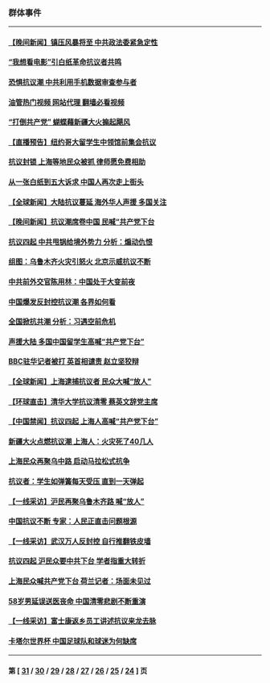 ### 群体事件
---
#### [【晚间新闻】镇压风暴将至 中共政法委紧急定性](../../pages/ncid279/n13875432.md?11301645) 
#### [“我想看电影”引白纸革命抗议者共鸣](../../pages/ncid279/n13875742.md?11301645) 
#### [恐惧抗议潮 中共利用手机数据审查参与者](../../pages/ncid279/n13875552.md?11301645) 
#### [油管热门视频 网站代理 翻墙必看视频](http://138.2.39.72:81/youtube.html?epic-marker?11301645)
#### [“打倒共产党” 蝴蝶藉新疆大火搧起飓风](../../pages/ncid279/n13875241.md?11301645) 
#### [【直播预告】纽约哥大留学生中领馆前集会抗议](../../pages/ncid279/n13875540.md?11301645) 
#### [抗议封锁 上海等地民众被抓 律师愿免费相助](../../pages/ncid279/n13875401.md?11301645) 
#### [从一张白纸到五大诉求 中国人再次走上街头](../../pages/ncid279/n13874898.md?11301645) 
#### [【全球新闻】大陆抗议蔓延 海外华人声援 多国关注](../../pages/ncid279/n13874875.md?11301645) 
#### [【晚间新闻】抗议潮席卷中国 民喊“共产党下台](../../pages/ncid279/n13875348.md?11301645) 
#### [抗议四起 中共甩锅给境外势力 分析：煽动仇恨](../../pages/ncid279/n13875072.md?11301645) 
#### [组图：乌鲁木齐火灾引怒火 北京示威抗议不断](../../pages/ncid279/n13874830.md?11301645) 
#### [中共前外交官陈用林：中国处于大变前夜](../../pages/ncid279/n13874588.md?11301645) 
#### [中国爆发反封控抗议潮 各界如何看](../../pages/ncid279/n13874924.md?11301645) 
#### [全国掀抗共潮 分析：习遇空前危机](../../pages/ncid279/n13874792.md?11301645) 
#### [声援大陆 多国中国留学生高喊“共产党下台”](../../pages/ncid279/n13874793.md?11301645) 
#### [BBC驻华记者被打 英首相谴责 赵立坚狡辩](../../pages/ncid279/n13874710.md?11301645) 
#### [【全球新闻】上海逮捕抗议者 民众大喊“放人”](../../pages/ncid279/n13874573.md?11301645) 
#### [【环球直击】清华大学抗议清零 蔡英文辞党主席](../../pages/ncid279/n13874575.md?11301645) 
#### [【中国禁闻】抗议四起 上海人高喊“共产党下台”](../../pages/ncid279/n13874574.md?11301645) 
#### [新疆大火点燃抗议潮 上海人：火灾死了40几人](../../pages/ncid279/n13874541.md?11301645) 
#### [上海民众再聚乌中路 启动马拉松式抗争](../../pages/ncid279/n13874232.md?11301645) 
#### [抗议者：学生如弹簧每天受压 直到一天弹起](../../pages/ncid279/n13874234.md?11301645) 
#### [【一线采访】沪民再聚乌鲁木齐路 喊“放人”](../../pages/ncid279/n13874180.md?11301645) 
#### [中国抗议不断 专家：人民正直击问题根源](../../pages/ncid279/n13874135.md?11301645) 
#### [【一线采访】武汉万人反封控 自行推翻铁皮墙](../../pages/ncid279/n13874137.md?11301645) 
#### [抗议四起 沪民众要中共下台 学者指重大转折](../../pages/ncid279/n13873869.md?11301645) 
#### [上海民众喊共产党下台 荷兰记者：场面未见过](../../pages/ncid279/n13873853.md?11301645) 
#### [58岁男延误送医丧命 中国清零悲剧不断重演](../../pages/ncid279/n13873232.md?11301645) 
#### [【一线采访】富士康返乡员工讲述抗议来龙去脉](../../pages/ncid279/n13872845.md?11301645) 
#### [卡塔尔世界杯 中国足球队和球迷为何缺席](../../pages/ncid279/n13872447.md?11301645) 

---
#### 第 [ [31](./31.md?11301645) / [30](./30.md?11301645) / [29](./29.md?11301645) / [28](./28.md?11301645) / [27](./27.md?11301645) / [26](./26.md?11301645) / [25](./25.md?11301645) / [24](./24.md?11301645) ] 页
